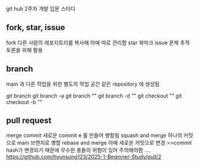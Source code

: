 git hub 2주차 개발 입문 스터디
## fork, star, issue
fork 다른 사람의 레포지토리를 복사해 아예 따로 관리함
star 북마크
issue 문제 추적 토론을 위해 활용

## branch
main 과 다른 작업을 위한 별도의 작업 공간
같은 repository 에 생성됨

git branch
git branch -a
git branch ""
git branch -d ""
git checkout ""
git checkout -b ""

## pull request
merge commit 새로운 commit e 를 만들어 병함됨
squash and merge 하나의 커밋으로 main 브랜치로 병합
rebase and merge 아예 새로운 커밋으로 변경
    >>commit hash가 변경되기 때문에 무수한 충돌의 위험이 있어 주의해야함
....
https://github.com/hyunsung123/2025-1-Beginner-Study/pull/2